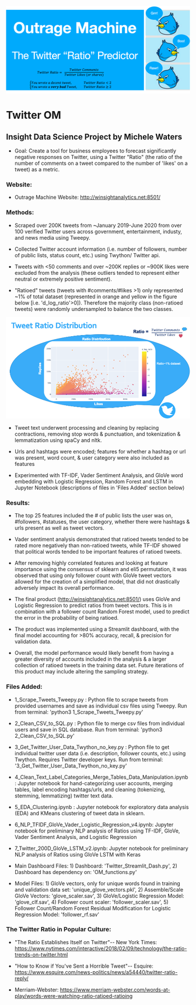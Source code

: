 ![Twitter_OM](https://github.com/mwaters166/Twitter_OM_Insight_Project/blob/master/twit_pic.png)

# Twitter OM

## Insight Data Science Project by Michele Waters

* Goal: Create a tool for business employees to forecast significantly negative responses on Twitter, using a Twitter "Ratio" (the ratio of the number of comments on a tweet compared to the number of 'likes' on a tweet) as a metric.

### Website:

* Outrage Machine Website: http://winsightanalytics.net:8501/

### Methods:

* Scraped over 200K tweets from ~January 2019-June 2020 from over 100 verified Twitter users across government, entertainment, industy, and news media using Tweepy.

* Collected Twitter account information (i.e. number of followers, number of public lists, status count, etc.) using Twython/ Twitter api.

* Tweets with <50 comments and over ~200K replies or ~900K likes were excluded from the analysis (these outliers tended to represent either neutral or extremely positive sentiment).

* "Ratioed" tweets (tweets with #comments/#likes >1) only represented ~1% of total dataset (represented in orange and yellow in the figure below [i.e. 'd_log_ratio'>0]). Therefore the majority class (non-ratioed tweets) were randomly undersampled to balance the two classes.

![Ratio_Distribution](https://github.com/mwaters166/Twitter_OM_Insight_Project/blob/master/Ratio%20Distribution.png)

* Tweet text underwent processing and cleaning by replacing contractions, removing stop words & punctuation, and tokenization & lemmatization using spaCy and nltk. 

* Urls and hashtags were encoded; features for whether a hashtag or url was present, word count, & user category were also included as features

* Experimented with TF-IDF, Vader Sentiment Analysis, and GloVe word embedding with Logistic Regression, Random Forest and LSTM in Jupyter Notebook (descriptions of files in 'Files Added' section below)

### Results: 

* The top 25 features included the # of public lists the user was on, #followers, #statuses, the user category, whether there were hashtags & urls present as well as tweet vectors.

* Vader sentiment analysis demonstrated that ratioed tweets tended to be rated more negatively than non-ratioed tweets, while TF-IDF showed that political words tended to be important features of ratioed tweets. 

* After removing highly correlated features and looking at feature importance using the consensus of sklearn and eli5 permutation, it was observed that using only follower count with GloVe tweet vectors allowed for the creation of a simplified model, that did not drastically adversely impact its overall performance.

* The final product (http://winsightanalytics.net:8501/) uses GloVe and Logistic Regression to predict ratios from tweet vectors. This is in combination with a follower count Random Forest model, used to predict the error in the probability of being ratioed. 

* The product was implemented using a Streamlit dashboard, with the final model accounting for >80% accuracy, recall, & precision for validation data.

* Overall, the model performance would likely benefit from having a greater diversity of accounts included in the analysis & a larger collection of ratioed tweets in the training data set. Future iterations of this product may include altering the sampling strategy.

### Files Added:

* 1_Scrape_Tweets_Tweepy.py : Python file to scrape tweets from provided usernames and save as individual csv files using Tweepy. Run from terminal: 'python3 1_Scrape_Tweets_Tweepy.py'

* 2_Clean_CSV_to_SQL.py : Python file to merge csv files from individual users and save in SQL database. Run from terminal: 'python3 2_Clean_CSV_to_SQL.py'

* 3_Get_Twitter_User_Data_Twython_no_key.py : Python file to get individual twitter user data (i.e. description, follower counts, etc.) using Twython. Requires Twitter developer keys. Run from terminal: '3_Get_Twitter_User_Data_Twython_no_key.py'

* 4_Clean_Text_Label_Categories_Merge_Tables_Data_Manipulation.ipynb : Jupyter notebook for hand-categorizing user accounts, merging tables, label encoding hashtags/urls, and cleaning (tokenizing, stemming, lemmatizing) twitter text data.

* 5_EDA_Clustering.ipynb : Jupyter notebook for exploratory data analysis (EDA) and KMeans clustering of tweet data in sklearn.

* 6_NLP_TFIDF_GloVe_Vader_Logistic_Regression_v4.ipynb: Jupyter notebook for preliminary NLP analysis of Ratios using TF-IDF, GloVe, Vader Sentiment Analysis, and Logistic Regression

* 7_Twitter_200D_GloVe_LSTM_v2.ipynb: Jupyter notebook for preliminary NLP analysis of Ratios using GloVe LSTM with Keras

* Main Dashboard Files: 1) Dashboard: 'Twitter_Streamlit_Dash.py', 2) Dashboard has dependency on: 'OM_functions.py'

* Model Files: 1) GloVe vectors, only for unique words found in training and validation data set: 'unique_glove_vectors.pkl', 2) Assemble/Scale GloVe Vectors: 'glove_scaler.sav', 3) GloVe/Logistic Regression Model: 'glove_clf.sav', 4) Follower count scaler: 'follower_scaler.sav', 5) Follower Count/Random Forest Residual Modification for Logistic Regression Model: 'follower_rf.sav'

### The Twitter Ratio in Popular Culture:

* "The Ratio Establishes Itself on Twitter"-- New York Times: https://www.nytimes.com/interactive/2018/02/09/technology/the-ratio-trends-on-twitter.html

* "How to Know if You've Sent a Horrible Tweet"-- Esquire: https://www.esquire.com/news-politics/news/a54440/twitter-ratio-reply/

* Merriam-Webster: https://www.merriam-webster.com/words-at-play/words-were-watching-ratio-ratioed-ratioing


